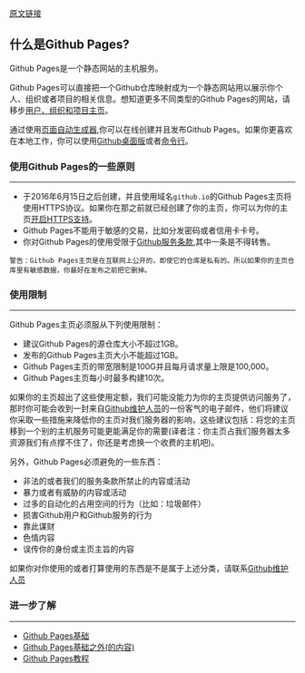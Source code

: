 [原文链接](https://help.github.com/articles/what-is-github-pages/)

## 什么是Github Pages?
Github Pages是一个静态网站的主机服务。

Github Pages可以直接把一个Github仓库映射成为一个静态网站用以展示你个人、组织或者项目的相关信息。想知道更多不同类型的Github Pages的网站，请移步[用户、组织和项目主页](https://help.github.com/articles/user-organization-and-project-pages/)。

通过使用[页面自动生成器](https://help.github.com/articles/creating-pages-with-the-automatic-generator),你可以在线创建并且发布Github Pages。如果你更喜欢在本地工作，你可以使用[Github桌面版](http://desktop.github.com/)或者[命令行](https://help.github.com/articles/adding-an-existing-project-to-github-using-the-command-line)。

### 使用Github Pages的一些原则

-----

- 于2016年6月15日之后创建，并且使用域名`github.io`的Github Pages主页将使用HTTPS协议。如果你在那之前就已经创建了你的主页，你可以为你的主页[开启HTTPS支持](https://help.github.com/articles/securing-your-github-pages-site-with-https)。
- Github Pages不能用于敏感的交易，比如分发密码或者信用卡卡号。
- 你对Github Pages的使用受限于[Github服务条款](https://help.github.com/articles/github-terms-of-service/),其中一条是不得转售。  

>  

    警告：Github Pages主页是在互联网上公开的，即使它的仓库是私有的。所以如果你的主页仓库里有敏感数据，你最好在发布之前把它删掉。


### 使用限制

-----

Github Pages主页必须服从下列使用限制：
- 建议Github Pages的源仓库大小不超过1GB。
- 发布的Github Pages主页大小不能超过1GB。
- Github Pages主页的带宽限制是100G并且每月请求量上限是100,000。
- Github Pages主页每小时最多构建10次。

如果你的主页超出了这些使用定额，我们可能没能力为你的主页提供访问服务了，那时你可能会收到一封来自[Github维护人员](https://github.com/contact)的一份客气的电子邮件，他们将建议你采取一些措施来降低你的主页对我们服务器的影响，这些建议包括：将您的主页移到一个别的主机服务可能更能满足你的需要(译者注：你主页占我们服务器太多资源我们有点撑不住了，你还是考虑换一个收费的主机吧)。

另外，Github Pages必须避免的一些东西：
- 非法的或者我们的服务条款所禁止的内容或活动  
- 暴力或者有威胁的内容或活动
- 过多的自动化的占用空间的行为（比如：垃圾邮件）  
- 损害Github用户和Github服务的行为  
- 靠此谋财  
- 色情内容  
- 误传你的身份或主页主旨的内容  

如果你对你使用的或者打算使用的东西是不是属于上述分类，请联系[Github维护人员](https://github.com/contact)   

### 进一步了解 

-----

- [Github Pages基础](https://help.github.com/categories/github-pages-basics/)  
- [Github Pages基础之外(的内容)](https://help.github.com/articles/further-reading-on-github-pages/)  
- [Github Pages教程](https://pages.github.com/)
